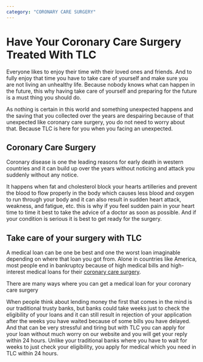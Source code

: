 ```yaml
---
category: "CORONARY CARE SURGERY"
---
```


# Have Your Coronary Care Surgery Treated With TLC

Everyone likes to enjoy their time with their loved ones and friends. And to fully enjoy that time you have to take care of yourself and make sure you are not living an unhealthy life. Because nobody knows what can happen in the future, this why having take care of yourself and preparing for the future is a must thing you should do.

As nothing is certain in this world and something unexpected happens and the saving that you collected over the years are despairing because of that unexpected like coronary care surgery, you do not need to worry about that. Because TLC is here for you when you facing an unexpected.

## Coronary Care Surgery

Coronary disease is one the leading reasons for early death in western countries and it can build up over the years without noticing and attack you suddenly without any notice.

It happens when fat and cholesterol block your hearts artilleries and prevent the blood to flow properly in the body which causes less blood and oxygen to run through your body and it can also result in sudden heart attack, weakness, and fatigue, etc. this is why if you feel sudden pain in your heart time to time it best to take the advice of a doctor as soon as possible. And if your condition is serious it is best to get ready for the surgery.

## Take care of your surgery with TLC

A medical loan can be one be best and one the worst loan imaginable depending on where that loan you got from. Alone in countries like America, most people end in bankruptcy because of high medical bills and high-interest medical loans for their [coronary care surgery](https://tlc.com.au/).

There are many ways where you can get a medical loan for your coronary care surgery

When people think about lending money the first that comes in the mind is our traditional trusty banks, but banks could take weeks just to check the eligibility of your loans and it can still result in rejection of your application after the weeks you have waited because of some bills you have delayed. And that can be very stressful and tiring but with TLC you can apply for your loan without much worry on our website and you will get your reply within 24 hours. Unlike your traditional banks where you have to wait for weeks to just check your eligibility, you apply for medical which you need in TLC within 24 hours.
